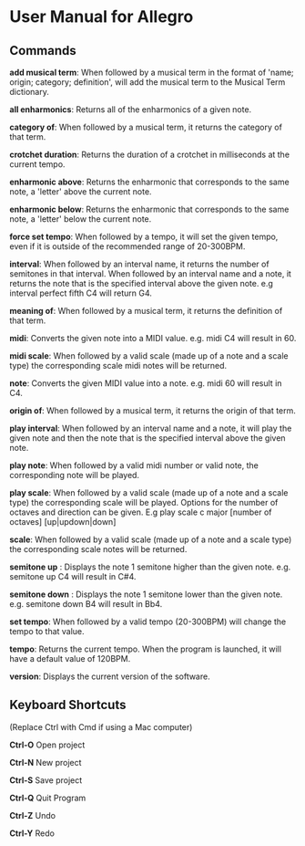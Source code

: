 # User Manual for Allegro

## Commands


**add musical term**: When followed by a musical term in the format of 
'name; origin; category; definition', will add the musical term to the Musical Term dictionary.

**all enharmonics**: Returns all of the enharmonics of a given note.

**category of**: When followed by a musical term, it returns the category of that term.

**crotchet duration**: Returns the duration of a crotchet in milliseconds at the current tempo.

**enharmonic above**: Returns the enharmonic that corresponds to the same note, a 'letter' above the current note.

**enharmonic below**: Returns the enharmonic that corresponds to the same note, a 'letter' below the current note.

**force set tempo**: When followed by a tempo, it will set the given tempo, even if it is outside of the recommended range of 20-300BPM.

**interval**: When followed by an interval name, it returns the number of semitones in that interval.
              When followed by an interval name and a note, it returns the note that is the specified interval above the given note. 
              e.g interval perfect fifth C4 will return G4.

**meaning of**: When followed by a musical term, it returns the definition of that term. 

**midi**: Converts the given note into a MIDI value. e.g. midi C4 will result in 60.

**midi scale**: When followed by a valid scale (made up of a note and a scale type) the corresponding scale midi notes will be returned.

**note**: Converts the given MIDI value into a note. e.g. midi 60 will result in C4.

**origin of**: When followed by a musical term, it returns the origin of that term.

**play interval**: When followed by an interval name and a note, it will play the given note 
                   and then the note that is the specified interval above the given note.

**play note**: When followed by a valid midi number or valid note, the corresponding note will be played.

**play scale**: When followed by a valid scale (made up of a note and a 
                scale type) the corresponding scale will be played. Options 
                for the number of octaves and direction can be given. 
                E.g play scale c major \[number of octaves\] \[up|updown|down\]

**scale**: When followed by a valid scale (made up of a note and a scale type) the corresponding scale notes will be returned.

**semitone up** : Displays the note 1 semitone higher than the given note.
e.g. semitone up C4 will result in C#4.

**semitone down** : Displays the note 1 semitone lower than the given note.
e.g. semitone down B4 will result in Bb4.

**set tempo**: When followed by a valid tempo (20-300BPM) will change the tempo to that value. 

**tempo**: Returns the current tempo. When the program is launched, it will have a default value of 120BPM.

**version**: Displays the current version of the software.

## Keyboard Shortcuts

(Replace Ctrl with Cmd if using a Mac computer)

**Ctrl-O** Open project

**Ctrl-N** New project

**Ctrl-S** Save project

**Ctrl-Q** Quit Program

**Ctrl-Z** Undo

**Ctrl-Y** Redo
